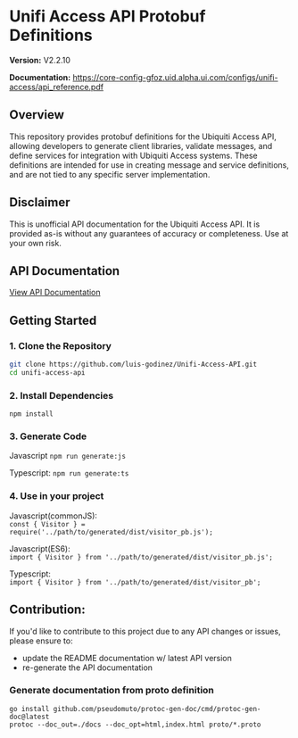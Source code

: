 # Unifi Access API Protobuf Definitions

**Version:** V2.2.10

**Documentation:** https://core-config-gfoz.uid.alpha.ui.com/configs/unifi-access/api_reference.pdf

## Overview

This repository provides protobuf definitions for the Ubiquiti Access API, allowing developers to generate client libraries, validate messages, and define services for integration with Ubiquiti Access systems. These definitions are intended for use in creating message and service definitions, and are not tied to any specific server implementation.

## Disclaimer

This is unofficial API documentation for the Ubiquiti Access API. It is provided as-is without any guarantees of accuracy or completeness. Use at your own risk.

## API Documentation

[View API Documentation](https://htmlpreview.github.io/?https://github.com/luis-godinez/Unifi-Access-API/blob/main/docs/index.html)

## Getting Started

### 1. Clone the Repository

```bash
git clone https://github.com/luis-godinez/Unifi-Access-API.git
cd unifi-access-api
```

### 2. Install Dependencies

`npm install`

### 3. Generate Code

Javascript `npm run generate:js`

Typescript: `npm run generate:ts`

### 4. Use in your project

Javascript(commonJS):  
`const { Visitor } = require('../path/to/generated/dist/visitor_pb.js');`

Javascript(ES6):  
`import { Visitor } from '../path/to/generated/dist/visitor_pb.js';`

Typescript:  
`import { Visitor } from '../path/to/generated/dist/visitor_pb';`

## Contribution:

If you'd like to contribute to this project due to any API changes or issues, please ensure to:
* update the README documentation w/ latest API version
* re-generate the API documentation

### Generate documentation from proto definition

```
go install github.com/pseudomuto/protoc-gen-doc/cmd/protoc-gen-doc@latest
protoc --doc_out=./docs --doc_opt=html,index.html proto/*.proto
```
